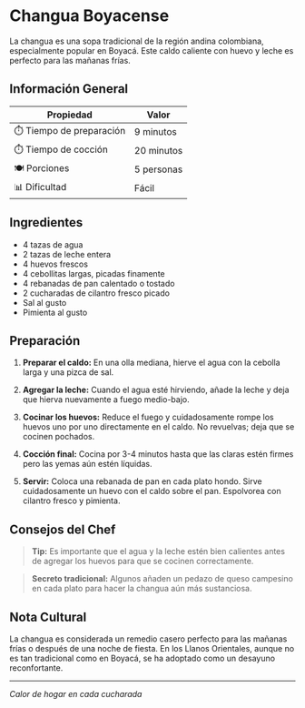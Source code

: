 # Changua Boyacense

La changua es una sopa tradicional de la región andina colombiana, especialmente popular en Boyacá. Este caldo caliente con huevo y leche es perfecto para las mañanas frías.

## Información General

| Propiedad | Valor |
|-----------|-------|
| ⏱️ Tiempo de preparación | 9 minutos |
| ⏱️ Tiempo de cocción | 20 minutos |
| 🍽️ Porciones | 5 personas |
| 📊 Dificultad | Fácil |

## Ingredientes

- 4 tazas de agua
- 2 tazas de leche entera
- 4 huevos frescos
- 4 cebollitas largas, picadas finamente
- 4 rebanadas de pan calentado o tostado
- 2 cucharadas de cilantro fresco picado
- Sal al gusto
- Pimienta al gusto

## Preparación

1. **Preparar el caldo:** En una olla mediana, hierve el agua con la cebolla larga y una pizca de sal.

2. **Agregar la leche:** Cuando el agua esté hirviendo, añade la leche y deja que hierva nuevamente a fuego medio-bajo.

3. **Cocinar los huevos:** Reduce el fuego y cuidadosamente rompe los huevos uno por uno directamente en el caldo. No revuelvas; deja que se cocinen pochados.

4. **Cocción final:** Cocina por 3-4 minutos hasta que las claras estén firmes pero las yemas aún estén líquidas.

5. **Servir:** Coloca una rebanada de pan en cada plato hondo. Sirve cuidadosamente un huevo con el caldo sobre el pan. Espolvorea con cilantro fresco y pimienta.

## Consejos del Chef

> **Tip:** Es importante que el agua y la leche estén bien calientes antes de agregar los huevos para que se cocinen correctamente.

> **Secreto tradicional:** Algunos añaden un pedazo de queso campesino en cada plato para hacer la changua aún más sustanciosa.

## Nota Cultural

La changua es considerada un remedio casero perfecto para las mañanas frías o después de una noche de fiesta. En los Llanos Orientales, aunque no es tan tradicional como en Boyacá, se ha adoptado como un desayuno reconfortante.

---

*Calor de hogar en cada cucharada*
